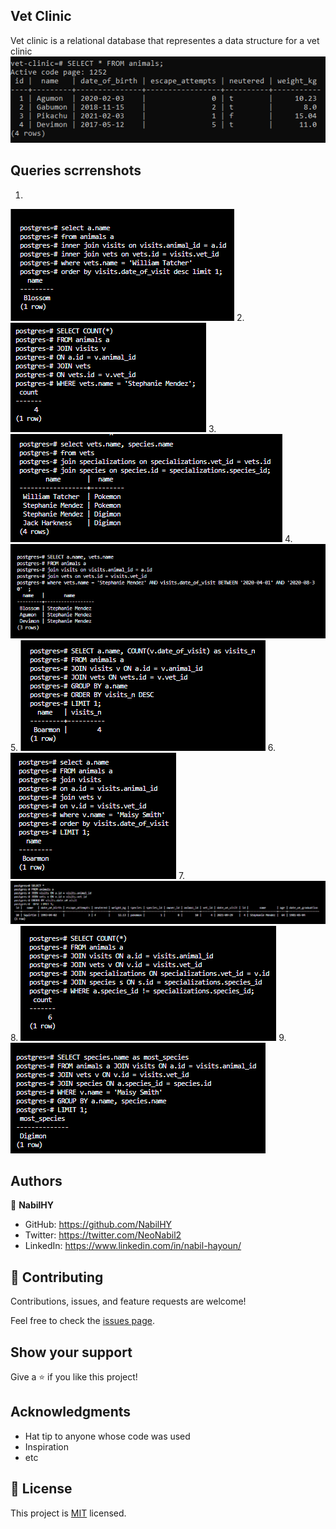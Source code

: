## Vet Clinic
Vet clinic is a relational database that representes a data structure for a vet clinic 
![screenshot](./screenshots/screenshot-table.png)




## Queries scrrenshots

1. 
![screenshot](./screenshots/query1.png)
2.
![screenshot](./screenshots/query2.png)
3.
![screenshot](./screenshots/query3.png)
4. 
![screenshot](./screenshots/query4.png)
5.
![screenshot](./screenshots/query5.png)
6.
![screenshot](./screenshots/query6.png)
7. 
![screenshot](./screenshots/query7.png)
8.
![screenshot](./screenshots/query9.png)
9.
![screenshot](./screenshots/query10.png)


## Authors

👤 **NabilHY**

- GitHub: https://github.com/NabilHY
- Twitter: https://twitter.com/NeoNabil2
- LinkedIn: https://www.linkedin.com/in/nabil-hayoun/


## 🤝 Contributing

Contributions, issues, and feature requests are welcome!

Feel free to check the [issues page](../../issues/).

## Show your support

Give a ⭐️ if you like this project!

## Acknowledgments

- Hat tip to anyone whose code was used
- Inspiration
- etc

## 📝 License

This project is [MIT](./MIT.md) licensed.
